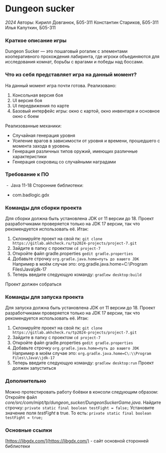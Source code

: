 # Dungeon sucker
*2024*
Авторы:
Кирилл Довганюк, Б05-311
Константин Стариков, Б05-311
Илья Капуткин, Б05-311

### Краткое описание игры
Dungeon Sucker — это пошаговый рогалик с элементами кооперативного прохождения лабиринта, где игроки объединяются для исследования комнат, борьбы с врагами и победы над боссами.

### Что из себя представляет игра на данный момент?
На данный момент игра почти готова. Реализовано:
1. Консольная версия боя
2. UI версия боя
3. UI передвижения по карте
4. Базовый интерфейс игры: окно с картой, окно инвентаря и основное окно с боем 

Реализованные механики:
- Случайная генерация уровня
- Усиление врагов в зависимости от уровня и времени, прошедшего с момента захода в уровень
- Генерация различных типов оружий, имеющих различные характеристики
- Генерация сокровищ со случайными наградами
### Требование к ПО
 -  Java 11-18
Сторонние библиотеки:
- com.badlogic.gdx  
### Команды для сборки проекта
Для сборки должна быть установлена JDK от 11 версии до 18. Проект разработчиками проверяется только на JDK 17 версии, так что рекомендуется использовать её.
Итак:
1. Склонируйте проект на свой пк:
`git clone https://gitlab.akhcheck.ru/tp2024-projects/project-7.git`
2. Зайдите в папку с проектом
`cd project-7`
3. Откройте файл gradle.properties
`gedit gradle.properties`
4. Добавьте строчку
`org.gradle.java.home=путь до вашего JDK`
Например в моём случае это:
org.gradle.java.home=C\:\\Program Files\\Java\\jdk-17
5. Теперь введите следующую команду:
`gradlew desktop:build`

Проект должен собраться
### Команды для запуска проекта
Для запуска должна быть установлена JDK от 11 версии до 18. Проект разработчиками проверяется только на JDK 17 версии, так что рекомендуется использовать её.
Итак:
1. Склонируйте проект на свой пк:
`git clone https://gitlab.akhcheck.ru/tp2024-projects/project-7.git`
2. Зайдите в папку с проектом
`cd project-7`
3. Откройте файл gradle.properties
`gedit gradle.properties`
4. Добавьте строчку
`org.gradle.java.home=путь до вашего JDK`
Например в моём случае это:
`org.gradle.java.home=C\:\\Program Files\\Java\\jdk-17`
5. Теперь введите следующую команду:
`gradlew desktop:run`
Проект должен запуститься

### Дополнительно
Можно протестировать работу боёвки в консоли следующим образом:
Откройте файл *core/src/com/mipt/tp/dungeon_sucker/DungeonSuckerGame.java*.
Найдите строчку:
`private static final boolean testFight = false;`
Установите значение поля *testFight* в true. То есть:
`private static final boolean testFight = true;`
### Основные ссылки
[https://libgdx.com/](https://libgdx.com/) - сайт основной сторонней библиотеки